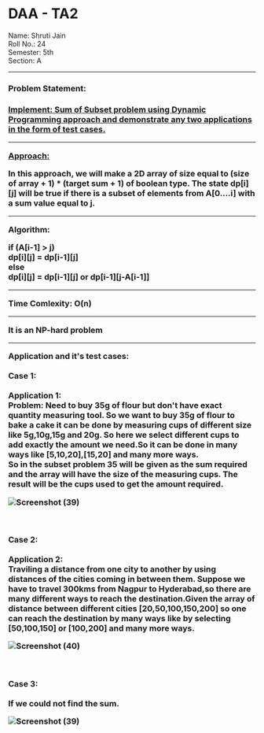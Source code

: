 <h1> DAA - TA2 </h1>

Name: Shruti Jain <br>
Roll No.: 24 <br>
Semester: 5th <br>
Section: A <br>
<hr>

<h3>Problem Statement: <h3>

<u>Implement: Sum of Subset problem using Dynamic Programming approach and demonstrate any two applications in the form of test cases.</u>
<hr>
  
  <Approach:>
 
In this approach, we will make a 2D array of size equal to (size of array + 1) * (target sum + 1) of boolean type. The state dp[i][j] will be true if there is a subset of elements from A[0….i] with a sum value equal to j.
<br>

<hr>    

Algorithm: <br>
    
if (A[i-1] > j)<br>
dp[i][j] = dp[i-1][j]<br>
else <br>
dp[i][j] = dp[i-1][j] or dp[i-1][j-A[i-1]]<br>

<hr>
 
Time Comlexity: O(n) 
<hr>
   It is an NP-hard problem

<hr>
  
Application and it's test cases:
<br><br>
Case 1:
<br><br>
Application 1: <br> 
    Problem: Need to buy 35g of flour but don't have exact quantity measuring tool.
So we want to buy 35g of flour to bake a cake it can be done by measuring cups of different size like 5g,10g,15g and 20g. So here we select different cups to add exactly the amount we need.So it can be done in many ways like [5,10,20],[15,20] and many more ways.<br>
So in the subset problem 35 will be given as the sum required and the array will have the size of the measuring cups. The result will be the cups used to get the amount required.

    
![Screenshot (39)](https://user-images.githubusercontent.com/91418428/203837136-b63764d3-b75a-4b5f-b763-4e53c4339be7.png)

    
<br><br>
Case 2:
<br><br>
Application 2: <br>
Traviling a distance from one city to another by using distances of the cities coming in between them. 
Suppose we have to travel 300kms from Nagpur to Hyderabad,so there are many different ways to reach the destination.Given the array of distance between different cities [20,50,100,150,200] so one can reach the destination by many ways like by selecting [50,100,150] or [100,200] and many more ways.
<br>
    
![Screenshot (40)](https://user-images.githubusercontent.com/91418428/203837784-e0bcd57f-5f64-4d7a-b5ef-a2a91dfa83c3.png)


    
 <br><br>
Case 3:
<br><br>
If we could not find the sum.<br>
    

    
![Screenshot (39)](https://user-images.githubusercontent.com/91418428/203610189-c82f3f33-c3ca-4196-b116-959ccb62a3ef.png)

